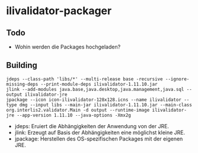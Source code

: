 # ilivalidator-packager

## Todo
- Wohin werden die Packages hochgeladen? 

## Building

```
jdeps --class-path 'libs/*' --multi-release base -recursive --ignore-missing-deps --print-module-deps ilivalidator-1.11.10.jar
jlink --add-modules java.base,java.desktop,java.management,java.sql --output ilivalidator-jre
jpackage --icon icon-ilivalidator-128x128.icns --name ilivalidator --type dmg --input libs --main-jar ilivalidator-1.11.10.jar --main-class org.interlis2.validator.Main -d output --runtime-image ilivalidator-jre --app-version 1.11.10 --java-options -Xmx2g
```

- jdeps: Eruiert die Abhängigkeiten der Anwendung von der JRE. 
- jlink: Erzeugt auf Basis der Abhängigkeiten eine möglichst kleine JRE.
- jpackage: Herstellen des OS-spezifischen Packages mit der eigenen JRE.